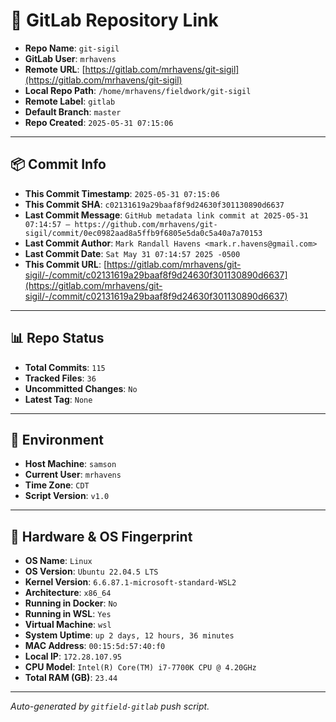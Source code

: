 # 🔗 GitLab Repository Link

- **Repo Name**: `git-sigil`
- **GitLab User**: `mrhavens`
- **Remote URL**: [https://gitlab.com/mrhavens/git-sigil](https://gitlab.com/mrhavens/git-sigil)
- **Local Repo Path**: `/home/mrhavens/fieldwork/git-sigil`
- **Remote Label**: `gitlab`
- **Default Branch**: `master`
- **Repo Created**: `2025-05-31 07:15:06`

---

## 📦 Commit Info

- **This Commit Timestamp**: `2025-05-31 07:15:06`
- **This Commit SHA**: `c02131619a29baaf8f9d24630f301130890d6637`
- **Last Commit Message**: `GitHub metadata link commit at 2025-05-31 07:14:57 — https://github.com/mrhavens/git-sigil/commit/0ec0982aad8a5ffb9f6805e5da0c5a40a7a70153`
- **Last Commit Author**: `Mark Randall Havens <mark.r.havens@gmail.com>`
- **Last Commit Date**: `Sat May 31 07:14:57 2025 -0500`
- **This Commit URL**: [https://gitlab.com/mrhavens/git-sigil/-/commit/c02131619a29baaf8f9d24630f301130890d6637](https://gitlab.com/mrhavens/git-sigil/-/commit/c02131619a29baaf8f9d24630f301130890d6637)

---

## 📊 Repo Status

- **Total Commits**: `115`
- **Tracked Files**: `36`
- **Uncommitted Changes**: `No`
- **Latest Tag**: `None`

---

## 🧽 Environment

- **Host Machine**: `samson`
- **Current User**: `mrhavens`
- **Time Zone**: `CDT`
- **Script Version**: `v1.0`

---

## 🧬 Hardware & OS Fingerprint

- **OS Name**: `Linux`
- **OS Version**: `Ubuntu 22.04.5 LTS`
- **Kernel Version**: `6.6.87.1-microsoft-standard-WSL2`
- **Architecture**: `x86_64`
- **Running in Docker**: `No`
- **Running in WSL**: `Yes`
- **Virtual Machine**: `wsl`
- **System Uptime**: `up 2 days, 12 hours, 36 minutes`
- **MAC Address**: `00:15:5d:57:40:f0`
- **Local IP**: `172.28.107.95`
- **CPU Model**: `Intel(R) Core(TM) i7-7700K CPU @ 4.20GHz`
- **Total RAM (GB)**: `23.44`

---

_Auto-generated by `gitfield-gitlab` push script._
